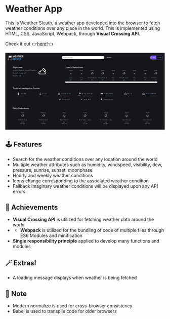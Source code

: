 # Weather App

This is Weather Sleuth, a weather app developed into the browser to fetch weather conditions over any place in the world. This is implemented using HTML, CSS, JavaScript, Webpack, through **Visual Crossing API**.

Check it out :point_right:[here!](https://mell62.github.io/weather-app/):point_left:

![webpage-screenshot](./src/images/screenshot.png)

## :joystick: Features

- Search for the weather conditions over any location around the world
- Multiple weather attributes such as humidity, windspeed, visibility, dew, pressure, sunrise, sunset, moonphase
- Hourly and weekly weather conditions
- Icons change corresponding to the associated weather condition
- Fallback imaginary weather conditions will be displayed upon any API errors

## :tada: Achievements

- **Visual Crossing API** is utilized for fetching weather data around the world
- - **Webpack** is utilized for the bundling of code of multiple files through ES6 Modules and minification
- **Single responsibility principle** applied to develop many functions and modules

## :magic_wand: Extras!

- A loading message displays when weather is being fetched

## :page_with_curl: Note

- Modern normalize is used for cross-browser consistency
- Babel is used to transpile code for older browsers
